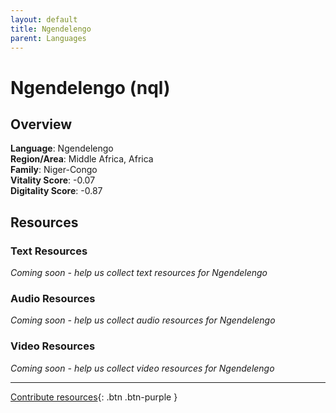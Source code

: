 ```yaml
---
layout: default
title: Ngendelengo
parent: Languages
---
```


# Ngendelengo (nql)

## Overview

**Language**: Ngendelengo  
**Region/Area**: Middle Africa, Africa  
**Family**: Niger-Congo  
**Vitality Score**: -0.07  
**Digitality Score**: -0.87  

## Resources

### Text Resources
*Coming soon - help us collect text resources for Ngendelengo*

### Audio Resources
*Coming soon - help us collect audio resources for Ngendelengo*

### Video Resources
*Coming soon - help us collect video resources for Ngendelengo*

---

[Contribute resources](https://fairtrain.github.io/){: .btn .btn-purple }
